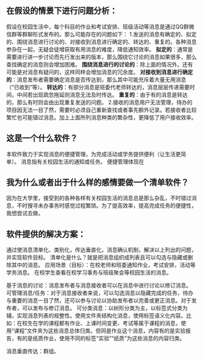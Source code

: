 ## 在假设的情景下进行问题分析：
假设在校园生活中，每个科目的作业和考试安排、班级活动等消息是通过QQ群微信群等群聊形式发布的。那么可能存在的问题如下：
1.发送的消息有确定的、拟定的、围绕消息进行讨论的、对接收到消息进行确定的、转达的、重复的。各种消息参杂在一起，无疑会徒增获取有用消息的难度，降低通知效率。
**拟定的**：通常是需要进行进一步讨论而先行发出来的版本，那么围绕它讨论的消息如果很多，那么查找确定的消息则会增加困难。
**围绕消息进行的讨论的**：除上面的情况外，还有可能是对消息有疑问的，这样同样会增加消息的冗余度。
**对接收到消息进行确定的**：消息发布者需要确定消息是否传达到，那么其中可能充斥着大量无用消息（“已收到”等）。
**转达的**：有部分消息是班委代老师转达的，消息层层传递需要时间，中间若出现疏忽拖延则消息无法及时传达。
**重复的**：由于有的消息是转达的，那么有时则会由出现重复发送的问题。
2.接收的消息用户无法管理，待办的项目因无法一目了然，需要时必须自己重新查找或者事先额外记录。若接收者比较繁忙也可能错过消息。加上上面所列消息种类的繁杂性，更降低了用户接收效率。
## 这是一个什么软件？
本软件致力于实现消息的便捷管理，为完成活动或学务提供便利（让生活更简单）。
消息指有关校园生活的通知或任务。
便捷管理体现在

## 我为什么或者出于什么样的感情要做一个清单软件？
因为在大学里，接受到的各种各样有关校园生活的消息总是那么杂乱，不时错过消息，不时搜寻未办事务时感觉过程繁琐。为了提高效率，提高完成任务的便捷性，我想尝试去做。

## 软件提供的解决方案：
通过使消息清单化、类别化，传达垂直化，消息确认机制，解决以上列出的问题，并实现软件目标。
清单化是什么？就是把消息组织成列表且可以勾选与隐藏或删除其中的消息。
应用场景（目标）：在校老师和班委通知作业，考试安排，活动等学务消息。 
	  	  		在校学生查看在校学习事务与班级聚会等校园生活的消息。

基于消息的讨论：消息发布者与消息接收者可以在消息中进行讨论以修订消息。
可管理消息/任务：对于消息接收者来说，可以勾选消息以隐藏完成的任务，待办与重要的消息一目了然，还可以参与讨论以协助发布者以完善或更正消息。对于发布者，可以发布与修订消息。
可分类消息：以树形分类为主，以标签式分类为辅，实现消息列表的规整性。使用文件夹结构化消息，使用标签语义化内容。比如：在校生在学的课程都有作业、上课时间变更、考试等属于课程的消息，使用“课程”文件夹为这些消息总体归类。但同是作业这个消息，内容有的是实验报告，有的是纸质作业，使用不同的标签“实验”“纸质”为这些消息的内容归类。

消息垂直传达：群组。
